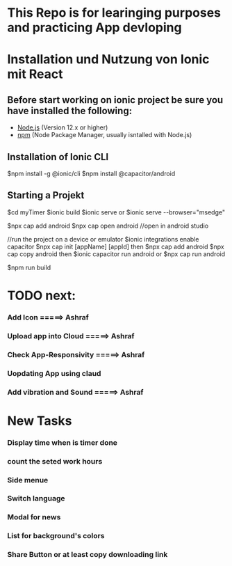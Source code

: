 # This Repo is for learinging purposes and practicing App devloping
 
# Installation und Nutzung von Ionic mit React

## Before start working on ionic project be sure you have installed the following:
- [Node.js](https://nodejs.org/) (Version 12.x or higher)
- [npm](https://www.npmjs.com/) (Node Package Manager, usually isntalled with Node.js)

## Installation of Ionic CLI
$npm install -g @ionic/cli
$npm install @capacitor/android

## Starting a Projekt
$cd myTimer
$ionic build
$ionic serve
or
$ionic serve --browser="msedge"

$npx cap add android
$npx cap open android //open in android studio


//run the project on a device or emulator
$ionic integrations enable capacitor
$npx cap init [appName] [appId]
then
$npx cap add android
$npx cap copy android
then
$ionic capacitor run android 
or 
$npx cap run android


$npm run build

# TODO next:
### Add Icon                    =====> Ashraf
### Upload app into Cloud       =====> Ashraf
### Check App-Responsivity      =====> Ashraf
### Uopdating App using claud
### Add vibration and Sound     =====> Ashraf

# New Tasks
### Display time when is timer done
### count the seted work hours
### Side menue
### Switch language
### Modal for news
### List for background's colors
### Share Button or at least copy downloading link


